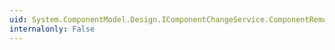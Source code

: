 ```yaml
---
uid: System.ComponentModel.Design.IComponentChangeService.ComponentRemoved
internalonly: False
---
```

